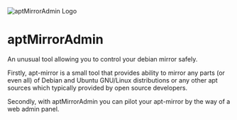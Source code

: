 <img src="http://aptmirror/images/aptMirrorAdminLogo.png" alt="aptMirrorAdmin Logo" style="text-align:center"/>

# aptMirrorAdmin
An unusual tool allowing you to control your debian mirror safely.

Firstly, apt-mirror is a small tool that provides ability to mirror any parts (or even all) of Debian and Ubuntu GNU/Linux distributions or any other apt sources which typically provided by open source developers.

Secondly, with aptMirrorAdmin you can pilot your apt-mirror by the way of a web admin panel.
